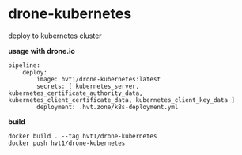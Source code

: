# drone-kubernetes

deploy to kubernetes cluster

**usage with drone.io**
```
pipeline:
    deploy:
        image: hvt1/drone-kubernetes:latest
        secrets: [ kubernetes_server, kubernetes_certificate_authority_data, kubernetes_client_certificate_data, kubernetes_client_key_data ]
        deployment: .hvt.zone/k8s-deployment.yml
```

**build**
```
docker build . --tag hvt1/drone-kubernetes
docker push hvt1/drone-kubernetes
```
